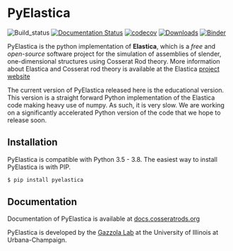 # PyElastica 
![Build_status](https://travis-ci.com/GazzolaLab/PyElastica.svg?branch=master)  [![Documentation Status](https://readthedocs.org/projects/pyelastica/badge/?version=latest)](https://docs.cosseratrods.org/en/latest/?badge=latest) [![codecov](https://codecov.io/gh/GazzolaLab/PyElastica/branch/master/graph/badge.svg)](https://codecov.io/gh/GazzolaLab/PyElastica)  [![Downloads](https://pepy.tech/badge/pyelastica)](https://pepy.tech/project/pyelastica) [![Binder](https://mybinder.org/badge_logo.svg)](https://mybinder.org/v2/gh/GazzolaLab/PyElastica/master?filepath=examples%2FBinder%2F0_PyElastica_Tutorials_Overview.ipynb)


PyElastica is the python implementation of **Elastica**, which is a *free* and *open-source* software project for the simulation of assemblies of slender, one-dimensional structures using Cosserat Rod theory. More information about Elastica and Cosserat rod theory is available at the Elastica [project website](https://cosseratrods.org)

The current version of PyElastica released here is the educational version. This version is a straight forward Python implementation of the Elastica code making heavy use of numpy. As such, it is very slow. We are working on a significantly accelerated Python version of the code that we hope to release soon.

## Installation 
PyElastica is compatible with Python 3.5 - 3.8. The easiest way to install PyElastica is with PIP. 

~~~bash
$ pip install pyelastica 
~~~

## Documentation
Documentation of PyElastica is available at [docs.cosseratrods.org](https://docs.cosseratrods.org/)

PyElastica is developed by the [Gazzola Lab](http://mattia-lab.com/) at the University of Illinois at Urbana-Champaign. 
